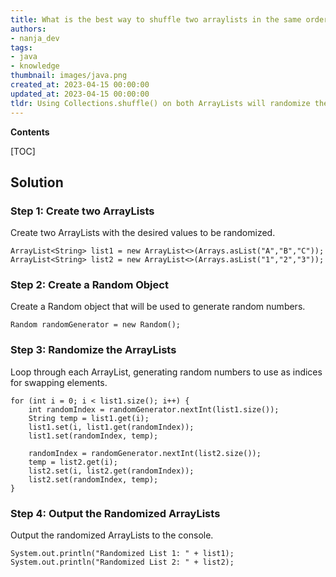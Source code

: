 ```yaml
---
title: What is the best way to shuffle two arraylists in the same order?
authors:
- nanja_dev
tags:
- java
- knowledge
thumbnail: images/java.png
created_at: 2023-04-15 00:00:00
updated_at: 2023-04-15 00:00:00
tldr: Using Collections.shuffle() on both ArrayLists will randomize them in the same fashion.
---
```


**Contents**

[TOC]

## Solution

### Step 1: Create two ArrayLists
Create two ArrayLists with the desired values to be randomized.

```
ArrayList<String> list1 = new ArrayList<>(Arrays.asList("A","B","C"));
ArrayList<String> list2 = new ArrayList<>(Arrays.asList("1","2","3"));
```

### Step 2: Create a Random Object
Create a Random object that will be used to generate random numbers.

```
Random randomGenerator = new Random();
```

### Step 3: Randomize the ArrayLists
Loop through each ArrayList, generating random numbers to use as indices for swapping elements.

```
for (int i = 0; i < list1.size(); i++) {
    int randomIndex = randomGenerator.nextInt(list1.size());
    String temp = list1.get(i);
    list1.set(i, list1.get(randomIndex));
    list1.set(randomIndex, temp);

    randomIndex = randomGenerator.nextInt(list2.size());
    temp = list2.get(i);
    list2.set(i, list2.get(randomIndex));
    list2.set(randomIndex, temp);
}
```

### Step 4: Output the Randomized ArrayLists
Output the randomized ArrayLists to the console.

```
System.out.println("Randomized List 1: " + list1);
System.out.println("Randomized List 2: " + list2);
```
